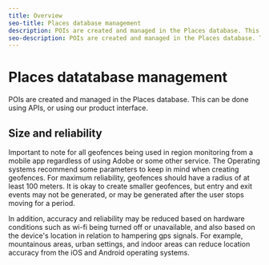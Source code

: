 ```yaml
---
title: Overview
seo-title: Places database management
description: POIs are created and managed in the Places database. This can be done using APIs, or using our product interface. 
seo-description: POIs are created and managed in the Places database. This can be done using APIs, or using our product interface. 
---
```


# Places datatabase management 

POIs are created and managed in the Places database. This can be done using APIs, or using our product interface. 

## Size and reliability  

Important to note for all geofences being used in region monitoring from a mobile app regardless of using Adobe or some other service. The Operating systems recommend some parameters to keep in mind when creating geofences. For maximum reliability, geofences should have a radius of at least 100 meters. It is okay to create smaller geofences, but entry and exit events may not be generated, or may be generated after the user stops moving for a period. 

In addition, accuracy and reliability may be reduced based on hardware conditions such as wi-fi being turned off or unavailable, and also based on the device's location in relation to hampering gps signals. For example, mountainous areas, urban settings, and indoor areas can reduce location accuracy from the iOS and Android operating systems.  
